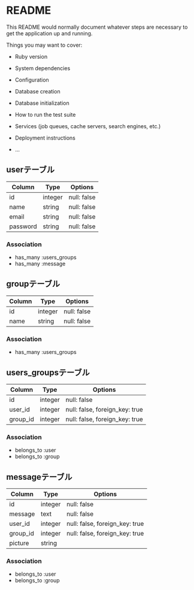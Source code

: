 # README

This README would normally document whatever steps are necessary to get the
application up and running.

Things you may want to cover:

* Ruby version

* System dependencies

* Configuration

* Database creation

* Database initialization

* How to run the test suite

* Services (job queues, cache servers, search engines, etc.)

* Deployment instructions

* ...
## userテーブル
|Column|Type|Options|
|------|----|-------|
|id|integer|null: false|
|name|string|null: false|
|email|string|null: false|
|password|string|null: false|
### Association
- has_many :users_groups
- has_many :message

## groupテーブル
|Column|Type|Options|
|------|----|-------|
|id|integer|null: false|
|name|string|null: false|
### Association
- has_many :users_groups

## users_groupsテーブル
|Column|Type|Options|
|------|----|-------|
|id|integer|null: false|
|user_id|integer|null: false, foreign_key: true|
|group_id|integer|null: false, foreign_key: true|
### Association
- belongs_to :user
- belongs_to :group

## messageテーブル
|Column|Type|Options|
|------|----|-------|
|id|integer|null: false|
|message|text|null: false|
|user_id|integer|null: false, foreign_key: true|
|group_id|integer|null: false, foreign_key: true|
|picture|string||
### Association
- belongs_to :user
- belongs_to :group